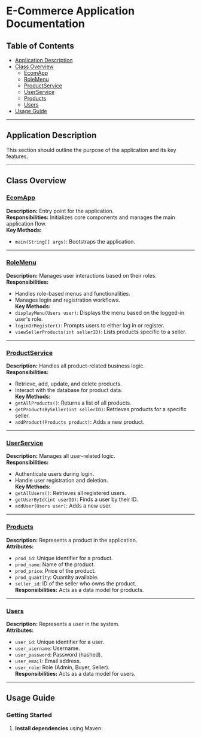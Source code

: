 # E-Commerce Application Documentation

## Table of Contents
- [Application Description](#application-description)
- [Class Overview](#class-overview)
    - [EcomApp](#ecomapp)
    - [RoleMenu](#rolemenu)
    - [ProductService](#productservice)
    - [UserService](#userservice)
    - [Products](#products)
    - [Users](#users)
- [Usage Guide](#usage-guide)

---

## Application Description
This section should outline the purpose of the application and its key features.

---

## Class Overview

### [EcomApp](#ecomapp)
**Description:** Entry point for the application.  
**Responsibilities:** Initializes core components and manages the main application flow.  
**Key Methods:**
- `main(String[] args)`: Bootstraps the application.

---

### [RoleMenu](#rolemenu)
**Description:** Manages user interactions based on their roles.  
**Responsibilities:**
- Handles role-based menus and functionalities.
- Manages login and registration workflows.  
  **Key Methods:**
- `displayMenu(Users user)`: Displays the menu based on the logged-in user's role.
- `loginOrRegister()`: Prompts users to either log in or register.
- `viewSellerProducts(int sellerID)`: Lists products specific to a seller.

---

### [ProductService](#productservice)
**Description:** Handles all product-related business logic.  
**Responsibilities:**
- Retrieve, add, update, and delete products.
- Interact with the database for product data.  
  **Key Methods:**
- `getAllProducts()`: Returns a list of all products.
- `getProductsBySeller(int sellerID)`: Retrieves products for a specific seller.
- `addProduct(Products product)`: Adds a new product.

---

### [UserService](#userservice)
**Description:** Manages all user-related logic.  
**Responsibilities:**
- Authenticate users during login.
- Handle user registration and deletion.  
  **Key Methods:**
- `getAllUsers()`: Retrieves all registered users.
- `getUserById(int userID)`: Finds a user by their ID.
- `addUser(Users user)`: Adds a new user.

---

### [Products](#products)
**Description:** Represents a product in the application.  
**Attributes:**
- `prod_id`: Unique identifier for a product.
- `prod_name`: Name of the product.
- `prod_price`: Price of the product.
- `prod_quantity`: Quantity available.
- `seller_id`: ID of the seller who owns the product.  
  **Responsibilities:** Acts as a data model for products.

---

### [Users](#users)
**Description:** Represents a user in the system.  
**Attributes:**
- `user_id`: Unique identifier for a user.
- `user_username`: Username.
- `user_password`: Password (hashed).
- `user_email`: Email address.
- `user_role`: Role (Admin, Buyer, Seller).  
  **Responsibilities:** Acts as a data model for users.

---

## Usage Guide
<a id="usage-guide"></a>

### Getting Started
1. **Install dependencies** using Maven:
